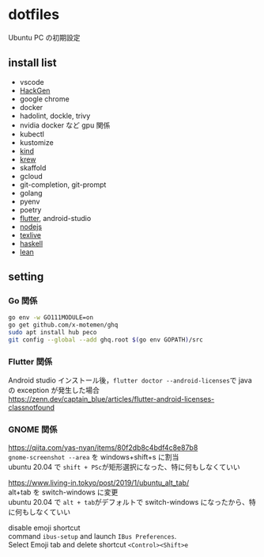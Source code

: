 # dotfiles

Ubuntu PC の初期設定

## install list

- vscode
- [HackGen](https://github.com/yuru7/HackGen)
- google chrome
- docker
- hadolint, dockle, trivy
- nvidia docker など gpu 関係
- kubectl
- kustomize
- [kind](https://kind.sigs.k8s.io/docs/user/quick-start/#installation)
- [krew](https://krew.sigs.k8s.io/docs/user-guide/setup/install/)
- skaffold
- gcloud
- git-completion, git-prompt
- golang
- pyenv
- poetry
- [flutter](https://flutter.dev/docs/get-started/install/linux), android-studio
- [nodejs](https://volta.sh/)
- [texlive](https://texwiki.texjp.org/?Linux)
- [haskell](https://www.haskell.org/platform/linux.html#linux-ubuntu)
- [lean](https://leanprover.github.io/lean4/doc/quickstart.html)

## setting

### Go 関係

```sh
go env -w GO111MODULE=on
go get github.com/x-motemen/ghq
sudo apt install hub peco
git config --global --add ghq.root $(go env GOPATH)/src
```

### Flutter 関係

Android studio インストール後，`flutter doctor --android-licenses`で java の exception が発生した場合  
<https://zenn.dev/captain_blue/articles/flutter-android-licenses-classnotfound>

### GNOME 関係

<https://qiita.com/yas-nyan/items/80f2db8c4bdf4c8e87b8>  
`gnome-screenshot --area`
を windows+shift+s に割当  
ubuntu 20.04 で `shift + PSc`が矩形選択になった、特に何もしなくていい

<https://www.living-in.tokyo/post/2019/1/ubuntu_alt_tab/>  
alt+tab を switch-windows に変更  
ubuntu 20.04 で `alt + tab`がデフォルトで switch-windows になったから、特に何もしなくていい

disable emoji shortcut  
command `ibus-setup` and launch `IBus Preferences`.  
Select Emoji tab and delete shortcut `<Control><Shift>e`
